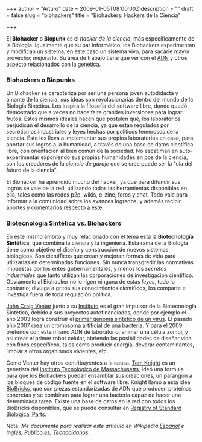 +++
author = "Arturo"
date = 2009-01-05T08:00:00Z
description = ""
draft = false
slug = "biohackers"
title = "Biohackers: Hackers de la Ciencia"

+++

<p>El <strong>Biohacker</strong> o <strong>Biopunk</strong> es el <em>hacker de la ciencia</em>, más específicamente de la Biología. Igualmente que su par informático, los Biohackers experimentan y modifican un sistema, en este caso un sistema vivo, para sacarle mayor provecho; mejorarlo. Su área de trabajo tiene que ver con el <a href="http://geek.cl/wp-content/uploads/2009/01/Adn">ADN</a> y otros aspecto relacionados con la <a href="http://geek.cl/wp-content/uploads/2009/01/Gen%C3%A9tica">genética</a>.</p>

<h3>Biohackers o Biopunks</h3>
<p>Un Biohacker se caracteriza por ser una persona joven autodidacta y amante de la ciencia, sus ideas son revolucionarias dentro del mundo de la Biología Sintética. Los inspira la filosofía del software libre, donde quedó demostrado que a veces no hace falta grandes inversiones para lograr frutos. Estos mismos ideales hacen que postulen qué, los laboratorios perjudican el desarrollo de la ciencia, ya que están regulados por secretismos industriales y leyes hechas por políticos temerosos de la ciencia. Esto los lleva a implementar sus propios laboratorios en casa, para aportar sus logros a la humanidad, a través de una base de datos científica libre, con orientación al bien común de la sociedad. No escatiman en auto-experimentar exponiendo sus propias humanidades en pos de la ciencia, son los creadores de la <em>ciencia de garaje</em> que se cree puede ser la "ola del futuro de la ciencia".</p>


<p>El Biohacker ha aprendido mucho del hacker, ya que para difundir sus logros se vale de la red, utilizando todas las herramientas disponibles en ella, tales como las redes p2p, wikis, e-zine, foros y chat. Todo vale para informar a la comunidad sobre los avances logrados, y además recibir aportes y comentarios respecto a este.</p>

<h3>Biotecnologia Sintética vs. Biohackers</h3>
<p>En este mismo ámbito y muy relacionado con el tema está la <strong>Biotecnología Sintética</strong>, que combina la ciencia y la ingeniería. Esta rama de la Biología tiene como objetivo el diseño y construcción de nuevos sistemas biológicos. Son científicos que crean y mejoran formas de vida para utilizarlas en determinadas funciones. Sin nunca transgredir las normativas impuestas por los entes gubernamentales, y menos los <em>secretos industriales</em> que tanto utilizan las corporaciones de investigación científica. Obviamente al Biohacker no lo rigen ninguna de estas <em>leyes</em>, todo lo contrario; divulga a gritos sus conocimientos científicos, los comparte e investiga fuera de toda regulación política.</p>


<p><a href="http://geek.cl/wp-content/uploads/2009/01/Craig_Venter">John Craig Venter</a> junto a su <a href="http://geek.cl/wp-content/uploads/2009/01/www.jcvi.org">Instituto</a> es el gran impulsor de la Biotecnología Sintética, debido a sus proyectos autofinanciados, donde por ejemplo el año 2003 logra construir el <a href="http://geek.cl/wp-content/uploads/2009/01/synthetic_genome.shtml">primer genoma sintético de un virus</a>. El pasado año 2007 <a href="http://geek.cl/wp-content/uploads/2009/01/1191728852.html">crea un cromosoma artificial de una bacteria</a>. Y para el 2009 pretende con este mismo ADN de laboratorio, animar una célula zombi,  y así crear el primer robot celular, abriendo las posibilidades de diseñar vida con fines específicos, tales como producir energía, devorar contaminantes, limpiar a otros organismos vivientes, etc.</p> 

<p>Como Venter hay otros contribuyentes a la causa. <a href="http://geek.cl/wp-content/uploads/2009/01/Tom_Knight_%28scientist%29">Tom Knight</a> es un genetista del <a href="http://geek.cl/wp-content/uploads/2009/01/web.mit.edu">Instituto Tecnológico de Massachusetts</a>, ideó una formula para que los Biohackers puedan ensamblar sus creaciones, un parangón a los bloques de código fuente en el software libre. Knight llamó a esta idea <a href="http://geek.cl/wp-content/uploads/2009/01/bbf.openwetware.org">BioBricks</a>, que son piezas estandarizadas de ADN que producen proteínas concretas y se combinan para lograr una bacteria capaz de hacer una determinada tarea. Existe una base de datos en la red con todos los BioBricks disponibles, que se puede consultar en <a href="http://geek.cl/wp-content/uploads/2009/01/Main_Page">Registry of Standard Biological Parts</a>.</p>

Nota: <i>Me documenté para realizar este artículo en Wikipedia <a href="http://geek.cl/wp-content/uploads/2009/01/Biolog%C3%ADa_sint%C3%A9tica">Español</a> e <a href="http://geek.cl/wp-content/uploads/2009/01/Biopunk">Inglés</a>, <a href="http://geek.cl/wp-content/uploads/2009/01/garajes">Público.es</a>, <a href="http://geek.cl/wp-content/uploads/2009/01/14348.aspx">Tecnocidanos</a>.</i>